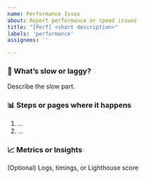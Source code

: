 ```yaml
---
name: Performance Issue
about: Report performance or speed issues
title: "[Perf] <short description>"
labels: 'performance'
assignees: ''

---
```


### 🐢 What’s slow or laggy?
Describe the slow part.

### 📊 Steps or pages where it happens
1. ...
2. ...

### 📈 Metrics or Insights
(Optional) Logs, timings, or Lighthouse score
